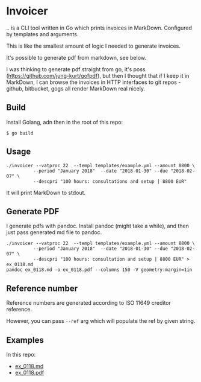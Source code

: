 # Invoicer

.. is a CLI tool written in Go which prints invoices in MarkDown. Configured by templates and arguments.

This is like the smallest amount of logic I needed to generate invoices.

It's possible to generate pdf from markdown, see below.

I was thinking to generate pdf straight from go, it's poss (https://github.com/jung-kurt/gofpdf), but
then I thought that if I keep it in MarkDown, I can browse the invoices in HTTP interfaces to git repos -
github, bitbucket, gogs all render MarkDown real nicely.

## Build 

Install Golang, adn then in the root of this repo:

```
$ go build
```


## Usage

```
./invoicer --vatproc 22  --templ templates/example.yml --amount 8800 \
          --period "January 2018"  --date "2018-01-30" --due "2018-02-07" \
          --descpri "100 hours: consultations and setup | 8800 EUR"
```

It will print MarkDown to stdout.

## Generate PDF

I generate pdfs with pandoc. Install pandoc (might take a while), and then
just pass generated md file to pandoc.

```
./invoicer --vatproc 22  --templ templates/example.yml --amount 8800 \
          --period "January 2018"  --date "2018-01-30" --due "2018-02-07" \
          --descpri "100 hours: consultation and setup | 8800 EUR" > ex_0118.md
pandoc ex_0118.md -o ex_0118.pdf --columns 150 -V geometry:margin=1in
```

## Reference number 

Reference numbers are generated according to ISO 11649 creditor reference.

However, you can pass `--ref` arg which will populate the ref by given string.

## Examples

In this repo:

* [ex_0118.md](ex_0118.md)
* [ex_0118.pdf](ex_0118.pdf)
